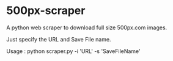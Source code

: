# 500px-scraper
A python web scraper to download full size 500px.com images.

Just specify the URL and Save File name.

Usage : 
python scraper.py -i 'URL' -s 'SaveFileName'
